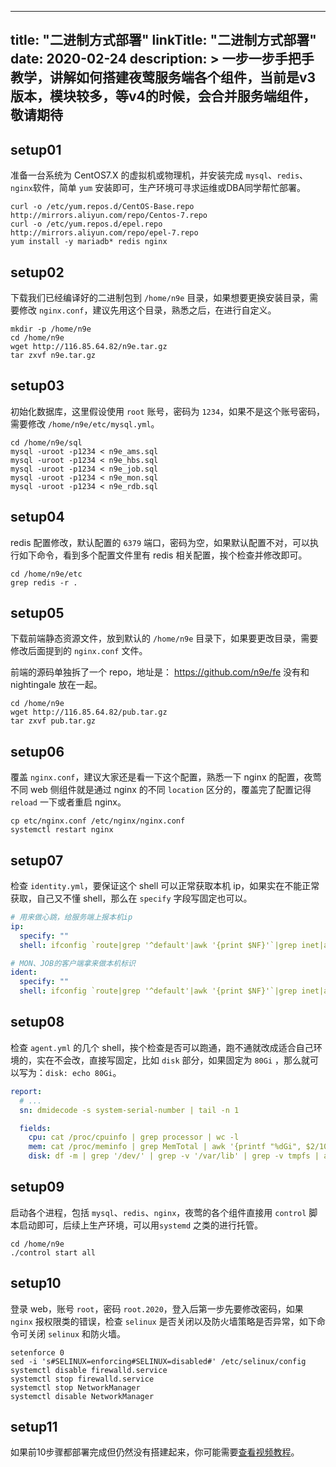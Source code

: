 
---
title: "二进制方式部署"
linkTitle: "二进制方式部署"
date: 2020-02-24
description: >
  一步一步手把手教学，讲解如何搭建夜莺服务端各个组件，当前是v3版本，模块较多，等v4的时候，会合并服务端组件，敬请期待
---

## setup01

准备一台系统为 CentOS7.X 的虚拟机或物理机，并安装完成 `mysql`、`redis`、`nginx`软件，简单 `yum` 安装即可，生产环境可寻求运维或DBA同学帮忙部署。

```shell script
curl -o /etc/yum.repos.d/CentOS-Base.repo http://mirrors.aliyun.com/repo/Centos-7.repo
curl -o /etc/yum.repos.d/epel.repo http://mirrors.aliyun.com/repo/epel-7.repo
yum install -y mariadb* redis nginx
```

## setup02

下载我们已经编译好的二进制包到 `/home/n9e` 目录，如果想要更换安装目录，需要修改 `nginx.conf`，建议先用这个目录，熟悉之后，在进行自定义。

```shell script
mkdir -p /home/n9e
cd /home/n9e
wget http://116.85.64.82/n9e.tar.gz
tar zxvf n9e.tar.gz
```

## setup03

初始化数据库，这里假设使用 `root` 账号，密码为 `1234`，如果不是这个账号密码，需要修改 `/home/n9e/etc/mysql.yml`。

```shell script
cd /home/n9e/sql
mysql -uroot -p1234 < n9e_ams.sql
mysql -uroot -p1234 < n9e_hbs.sql
mysql -uroot -p1234 < n9e_job.sql
mysql -uroot -p1234 < n9e_mon.sql
mysql -uroot -p1234 < n9e_rdb.sql
```

## setup04

redis 配置修改，默认配置的 `6379` 端口，密码为空，如果默认配置不对，可以执行如下命令，看到多个配置文件里有 redis 相关配置，挨个检查并修改即可。

```shell script
cd /home/n9e/etc
grep redis -r .
```

## setup05

下载前端静态资源文件，放到默认的 `/home/n9e` 目录下，如果要更改目录，需要修改后面提到的 `nginx.conf` 文件。

前端的源码单独拆了一个 repo，地址是： https://github.com/n9e/fe 没有和 nightingale 放在一起。

```shell script
cd /home/n9e
wget http://116.85.64.82/pub.tar.gz
tar zxvf pub.tar.gz
```

## setup06

覆盖 `nginx.conf`，建议大家还是看一下这个配置，熟悉一下 nginx 的配置，夜莺不同 web 侧组件就是通过 nginx 的不同 `location` 区分的，覆盖完了配置记得 `reload` 一下或者重启 nginx。

```shell script
cp etc/nginx.conf /etc/nginx/nginx.conf
systemctl restart nginx
```

## setup07

检查 `identity.yml`，要保证这个 shell 可以正常获取本机 ip，如果实在不能正常获取，自己又不懂 shell，那么在 `specify` 字段写固定也可以。

```yaml
# 用来做心跳，给服务端上报本机ip
ip:
  specify: ""
  shell: ifconfig `route|grep '^default'|awk '{print $NF}'`|grep inet|awk '{print $2}'|head -n 1

# MON、JOB的客户端拿来做本机标识
ident:
  specify: ""
  shell: ifconfig `route|grep '^default'|awk '{print $NF}'`|grep inet|awk '{print $2}'|head -n 1
```

## setup08

检查 `agent.yml` 的几个 shell，挨个检查是否可以跑通，跑不通就改成适合自己环境的，实在不会改，直接写固定，比如 `disk` 部分，如果固定为 `80Gi` ，那么就可以写为：`disk: echo 80Gi`。

```yaml
report:
  # ...
  sn: dmidecode -s system-serial-number | tail -n 1

  fields:
    cpu: cat /proc/cpuinfo | grep processor | wc -l
    mem: cat /proc/meminfo | grep MemTotal | awk '{printf "%dGi", $2/1024/1024}'
    disk: df -m | grep '/dev/' | grep -v '/var/lib' | grep -v tmpfs | awk '{sum += $2};END{printf "%dGi", sum/1024}'
```

## setup09

启动各个进程，包括 `mysql`、`redis`、`nginx`，夜莺的各个组件直接用 `control` 脚本启动即可，后续上生产环境，可以用`systemd` 之类的进行托管。

```shell script
cd /home/n9e
./control start all
```

## setup10

登录 web，账号 `root`，密码 `root.2020`，登入后第一步先要修改密码，如果 `nginx` 报权限类的错误，检查 `selinux` 是否关闭以及防火墙策略是否异常，如下命令可关闭 `selinux` 和防火墙。

```shell script
setenforce 0
sed -i 's#SELINUX=enforcing#SELINUX=disabled#' /etc/selinux/config
systemctl disable firewalld.service
systemctl stop firewalld.service
systemctl stop NetworkManager
systemctl disable NetworkManager
```

## setup11

如果前10步骤都部署完成但仍然没有搭建起来，你可能需要[查看视频教程](https://mp.weixin.qq.com/s/OAEQ-ec-QM74U0SGoVCXkg)。
